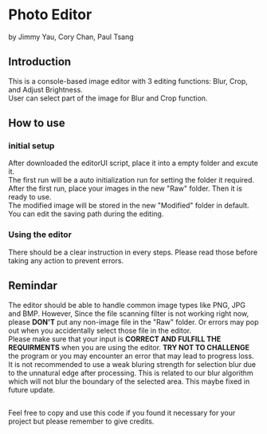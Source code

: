 # Photo Editor
by Jimmy Yau, Cory Chan, Paul Tsang
## Introduction
This is a console-based image editor with 3 editing functions: Blur, Crop, and Adjust Brightness.<br>
User can select part of the image for Blur and Crop function.<br> 

## How to use
### initial setup
After downloaded the editorUI script, place it into a empty folder and excute it.<br>
The first run will be a auto initialization run for setting the folder it required.<br>
After the first run, place your images in the new "Raw" folder. Then it is ready to use.<br>
The modified image will be stored in the new "Modified" folder in default. You can edit the saving path during the editing.<br>
### Using the editor
There should be a clear instruction in every steps. Please read those before taking any action to prevent errors.

## Remindar
The editor should be able to handle common image types like PNG, JPG and BMP. However, Since the file scanning filter is not working right now, please **DON'T** put any non-image file in the "Raw" folder. Or errors may pop out when you accidentally select those file in the editor.<br>
Please make sure that your input is **CORRECT AND FULFILL THE REQUIRMENTS** when you are using the editor. **TRY NOT TO CHALLENGE** the program or you may encounter an error that may lead to progress loss.<br>
It is not recommended to use a weak bluring strength for selection blur due to the unnatural edge after processing. This is related to our blur algorithm which will not blur the boundary of the selected area. This maybe fixed in future update.<br>

##
Feel free to copy and use this code if you found it necessary for your project but please remember to give credits.